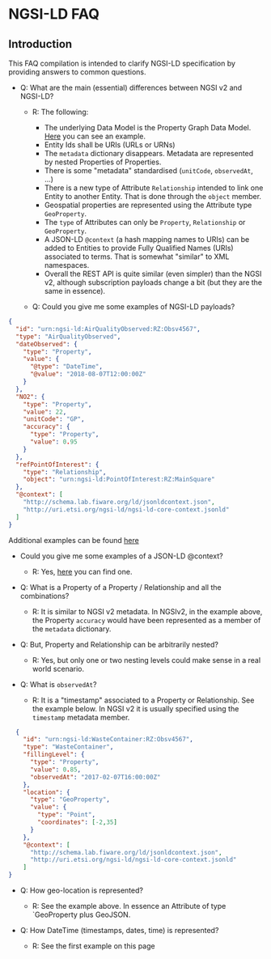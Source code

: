 # NGSI-LD FAQ

## Introduction

This FAQ compilation is intended to clarify NGSI-LD specification by providing answers to common questions.

* Q: What are the main (essential) differences between NGSI v2 and NGSI-LD?
  * R: The following:
    * The underlying Data Model is the Property Graph Data Model. [Here](https://github.com/Fiware/NGSI-LD_Wrapper/blob/master/doc/instantiation.png) you can see an example. 
    * Entity Ids shall be URIs (URLs or URNs)
    * The `metadata` dictionary disappears. Metadata are represented by nested Properties of Properties. 
    * There is some "metadata" standardised (`unitCode`, `observedAt`, ...)
    * There is a new type of Attribute `Relationship` intended to link one Entity to another Entity. That is done through the `object` member. 
    * Geospatial properties are represented using the Attribute type `GeoProperty`. 
    * The `type` of Attributes can only be  `Property`, `Relationship` or `GeoProperty`. 
    * A JSON-LD `@context` (a hash mapping names to URIs) can be added to Entities to provide Fully Qualified Names (URIs) associated to terms. That is somewhat "similar" to XML namespaces.  
    * Overall the REST API is quite similar (even simpler) than the NGSI v2, although subscription payloads change a bit (but they are the same in essence).
    
  * Q: Could you give me some examples of NGSI-LD payloads?
  
```json
{
  "id": "urn:ngsi-ld:AirQualityObserved:RZ:Obsv4567",
  "type": "AirQualityObserved",
  "dateObserved": {
    "type": "Property",
    "value": {
      "@type": "DateTime",
      "@value": "2018-08-07T12:00:00Z"
    }
  },
  "NO2": {
    "type": "Property",
    "value": 22,
    "unitCode": "GP",
    "accuracy": {
      "type": "Property",
      "value": 0.95
    }
  },
  "refPointOfInterest": {
    "type": "Relationship",
    "object": "urn:ngsi-ld:PointOfInterest:RZ:MainSquare"
  },
  "@context": [
    "http://schema.lab.fiware.org/ld/jsonldcontext.json",
    "http://uri.etsi.org/ngsi-ld/ngsi-ld-core-context.jsonld"
  ]
}
```

Additional examples can be found [here](https://github.com/Fiware/NGSI-LD_Tests/blob/master/contextProvision/create_entity_with_ldcontext_test.js#L16)

* Could you give me some examples of a JSON-LD @context?
  * R: Yes, [here](https://github.com/Fiware/NGSI-LD_Tests/blob/master/ldContext/testContext.jsonld) you can find one.
  
  
* Q: What is a Property of a Property / Relationship and all the combinations? 
  * R: It is similar to NGSI v2 metadata. In NGSIv2, in the example above, the Property `accuracy` would have been represented as a member of the `metadata` dictionary.

* Q: But, Property and Relationship can be arbitrarily nested? 
  * R: Yes, but only one or two nesting levels could make sense in a real world scenario.
  
  
* Q: What is `observedAt`?
  * R: It is a "timestamp" associated to a Property or Relationship. See the example below. 
  In NGSI v2 it is usually specified using the `timestamp` metadata member.
  
```json
  {
    "id": "urn:ngsi-ld:WasteContainer:RZ:Obsv4567",
    "type": "WasteContainer",
    "fillingLevel": {
      "type": "Property",
      "value": 0.85,
      "observedAt": "2017-02-07T16:00:00Z"
    },
    "location": {
      "type": "GeoProperty",
      "value": {
        "type": "Point",
        "coordinates": [-2,35]
      }
    },
    "@context": [
      "http://schema.lab.fiware.org/ld/jsonldcontext.json",
      "http://uri.etsi.org/ngsi-ld/ngsi-ld-core-context.jsonld"
    ]
}
```
    
* Q: How geo-location is represented? 
  * R: See the example above. In essence an Attribute of type `GeoProperty plus GeoJSON.  

* Q: How DateTime (timestamps, dates, time) is represented?
  * R: See the first example on this page
  